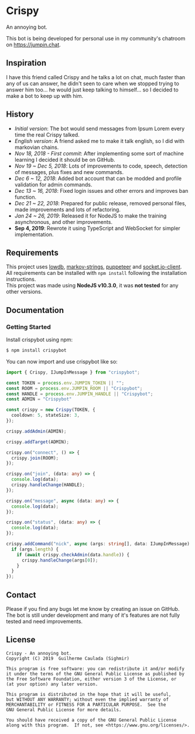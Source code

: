 # Crispy
An annoying bot.

This bot is being developed for personal use in my community's chatroom on https://jumpin.chat.

## Inspiration
I have this friend called Crispy and he talks a lot on chat, much faster than any of us can answer,
he didn't seen to care when we stopped trying to answer him too... he would just keep talking to himself... so I decided
to make a bot to keep up with him.

## History
- *Initial version*: The bot would send messages from Ipsum Lorem every time the real Crispy talked.
- *English version*: A friend asked me to make it talk english, so I did with markovian chains.
- *Nov 18, 2018 - First commit*: After implementing some sort of machine learning I decided it should be on GitHub.
- *Nov 19 ~ Dec 5, 2018*: Lots of improvements to code, speech, detection of messages, plus fixes and new commands.
- *Dec 6 ~ 12, 2018*: Added bot account that can be modded and profile validation for admin commands.
- *Dec 13 ~ 16, 2018*: Fixed login issues and other errors and improves ban function.
- *Dec 21 ~ 22, 2018*: Prepared for public release, removed personal files, made improvements and lots of refactoring.
- *Jan 24 ~ 26, 2019*: Released it for NodeJS to make the training asynchronous, and other improvements.
- **Sep 4, 2019**: Rewrote it using TypeScript and WebSocket for simpler implementation.

## Requirements
This project uses [lowdb](https://www.npmjs.com/package/lowdb), [markov-strings](https://www.npmjs.com/package/markov-strings), [puppeteer](https://www.npmjs.com/package/puppeteer) and [socket.io-client](https://www.npmjs.com/package/socket.io-client).  
All requirements can be installed with `npm install` following the installation instructions.  
This project was made using **NodeJS v10.3.0**, it was **not tested** for any other versions.

## Documentation
### Getting Started

Install crispybot using npm:
```bash
$ npm install crispybot
```

You can now import and use crispybot like so:

```ts
import { Crispy, IJumpInMessage } from "crispybot";

const TOKEN = process.env.JUMPIN_TOKEN || "";
const ROOM = process.env.JUMPIN_ROOM || "Crispybot";
const HANDLE = process.env.JUMPIN_HANDLE || "Crispybot";
const ADMIN = "Crispybot"

const crispy = new Crispy(TOKEN, {
  cooldown: 5, stateSize: 3,
});

crispy.addAdmin(ADMIN);

crispy.addTarget(ADMIN);

crispy.on("connect", () => {
  crispy.join(ROOM);
});

crispy.on("join", (data: any) => {
  console.log(data);
  crispy.handleChange(HANDLE);
});

crispy.on("message", async (data: any) => {
  console.log(data);
});

crispy.on("status", (data: any) => {
  console.log(data);
});

crispy.addCommand("nick", async (args: string[], data: IJumpInMessage) => {
  if (args.length) {
    if (await crispy.checkAdmin(data.handle)) {
      crispy.handleChange(args[0]);
    }
  }
});
```

## Contact
Please if you find any bugs let me know by creating an issue on GitHub.  
The bot is still under development and many of it's features are not fully tested and need improvements.

## License
```
Crispy - An annoying bot.
Copyright (C) 2019  Guilherme Caulada (Sighmir)

This program is free software: you can redistribute it and/or modify
it under the terms of the GNU General Public License as published by
the Free Software Foundation, either version 3 of the License, or
(at your option) any later version.

This program is distributed in the hope that it will be useful,
but WITHOUT ANY WARRANTY; without even the implied warranty of
MERCHANTABILITY or FITNESS FOR A PARTICULAR PURPOSE.  See the
GNU General Public License for more details.

You should have received a copy of the GNU General Public License
along with this program.  If not, see <https://www.gnu.org/licenses/>.
```

